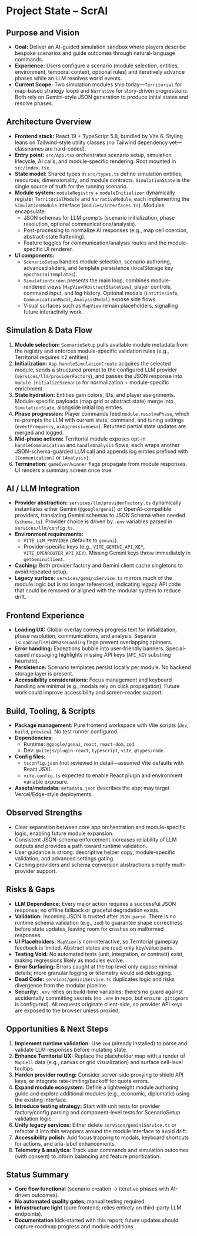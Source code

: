 # Project State – ScrAI

## Purpose and Vision
- **Goal:** Deliver an AI-guided simulation sandbox where players describe bespoke scenarios and guide outcomes through natural-language commands.
- **Experience:** Users configure a scenario (module selection, entities, environment, temporal context, optional rules) and iteratively advance phases while an LLM resolves world events.
- **Current Scope:** Two simulation modules ship today—`Territorial` for map-based strategy loops and `Narrative` for story-driven progressions. Both rely on Gemini-style JSON generation to produce initial states and resolve phases.

## Architecture Overview
- **Frontend stack:** React 19 + TypeScript 5.8, bundled by Vite 6. Styling leans on Tailwind-style utility classes (no Tailwind dependency yet—classnames are hard-coded).
- **Entry point:** `src/App.tsx` orchestrates scenario setup, simulation lifecycle, AI calls, and module-specific rendering. Root mounted in `src/index.tsx`.
- **State model:** Shared types in `src/types.ts` define simulation entities, resources, dimensionality, and module contracts. `SimulationState` is the single source of truth for the running scenario.
- **Module system:** `moduleRegistry` + `moduleInitializer` dynamically register `TerritorialModule` and `NarrativeModule`, each implementing the `SimulationModule` interface (`modules/interfaces.ts`). Modules encapsulate:
	- JSON schemas for LLM prompts (scenario initialization, phase resolution, optional communications/analysis).
	- Post-processing to normalize AI responses (e.g., map cell coercion, abstract-state flattening).
	- Feature toggles for communication/analysis routes and the module-specific UI renderer.
- **UI components:**
	- `ScenarioSetup` handles module selection, scenario authoring, advanced sliders, and template persistence (localStorage key `epochScraiTemplates`).
	- `SimulationScreen` presents the main loop, combines module-rendered views (`MapView`/`AbstractStateView`), player controls, command input, and log history. Optional modals (`EntitiesInfo`, `CommunicationModal`, `AnalysisModal`) expose side flows.
	- Visual surfaces such as `MapView` remain placeholders, signalling future interactivity work.

## Simulation & Data Flow
1. **Module selection:** `ScenarioSetup` pulls available module metadata from the registry and enforces module-specific validation rules (e.g., Territorial requires ≥2 entities).
2. **Initialization:** `App.handleSimulationCreate` acquires the selected module, sends a structured prompt to the configured LLM provider (`services/llm/providerFactory`), and passes the JSON response into `module.initializeScenario` for normalization + module-specific enrichment.
3. **State hydration:** Entities gain colors, IDs, and player assignments. Module-specific payloads (map grid or abstract state) merge into `SimulationState`, alongside initial log entries.
4. **Phase progression:** Player commands feed `module.resolvePhase`, which re-prompts the LLM with current state, command, and tuning settings (`eventFrequency`, `aiAggressiveness`). Returned partial state updates are merged and logged.
5. **Mid-phase actions:** Territorial module exposes opt-in `handleCommunication` and `handleAnalysis` flows; each wraps another JSON-schema-guarded LLM call and appends log entries prefixed with `[Communication]` or `[Analysis]`.
6. **Termination:** `gameOver`/`winner` flags propagate from module responses. UI renders a summary screen once true.

## AI / LLM Integration
- **Provider abstraction:** `services/llm/providerFactory.ts` dynamically instantiates either Gemini (`@google/genai`) or OpenAI-compatible providers, translating Gemini schemas to JSON Schema when needed (`schema.ts`). Provider choice is driven by `.env` variables parsed in `services/llm/config.ts`.
- **Environment requirements:**
	- `VITE_LLM_PROVIDER` (defaults to `gemini`).
	- Provider-specific keys (e.g., `VITE_GEMINI_API_KEY`, `VITE_OPENROUTER_API_KEY`). Missing Gemini keys throw immediately in `getGeminiClient`.
- **Caching:** Both provider factory and Gemini client cache singletons to avoid repeated setup.
- **Legacy surface:** `services/geminiService.ts` mirrors much of the module logic but is no longer referenced, indicating legacy API code that could be removed or aligned with the modular system to reduce drift.

## Frontend Experience
- **Loading UX:** Global overlay conveys progress text for initialization, phase resolution, communications, and analysis. Separate `isLoading`/`isMidPhaseLoading` flags prevent overlapping spinners.
- **Error handling:** Exceptions bubble into user-friendly banners. Special-cased messaging highlights missing API keys (`API_KEY` substring heuristic).
- **Persistence:** Scenario templates persist locally per module. No backend storage layer is present.
- **Accessibility considerations:** Focus management and keyboard handling are minimal (e.g., modals rely on click propagation). Future work could improve accessibility and screen-reader support.

## Build, Tooling, & Scripts
- **Package management:** Pure frontend workspace with Vite scripts (`dev`, `build`, `preview`). No test runner configured.
- **Dependencies:**
	- Runtime: `@google/genai`, `react`, `react-dom`, `zod`.
	- Dev: `@vitejs/plugin-react`, `typescript`, `vite`, `@types/node`.
- **Config files:**
	- `tsconfig.json` (not reviewed in detail—assumed Vite defaults with React JSX).
	- `vite.config.ts` expected to enable React plugin and environment variable exposure.
- **Assets/metadata:** `metadata.json` describes the app; may target Vercel/Edge-style deployments.

## Observed Strengths
- Clear separation between core app orchestration and module-specific logic, enabling future module expansion.
- Consistent JSON-schema enforcement increases reliability of LLM outputs and provides a path toward runtime validation.
- User guidance is strong: descriptive helper copy, module-specific validation, and advanced settings gating.
- Caching providers and schema conversion abstractions simplify multi-provider support.

## Risks & Gaps
- **LLM Dependence:** Every major action requires a successful JSON response; no offline fallback or graceful degradation exists.
- **Validation:** Incoming JSON is trusted after `JSON.parse`. There is no runtime schema validation (e.g., `zod`) to guarantee shape correctness before state updates, leaving room for crashes on malformed responses.
- **UI Placeholders:** `MapView` is non-interactive, so Territorial gameplay feedback is limited. Abstract states are read-only key/value pairs.
- **Testing Void:** No automated tests (unit, integration, or contract) exist, making regressions likely as modules evolve.
- **Error Surfacing:** Errors caught at the top level only expose minimal details; more granular logging or telemetry would aid debugging.
- **Dead Code:** `services/geminiService.ts` duplicates logic and risks divergence from the modular pipeline.
- **Security:** `.env` relies on build-time variables; there’s no guard against accidentally committing secrets (no `.env` in repo, but ensure `.gitignore` is configured). All requests originate client-side, so provider API keys are exposed to the browser unless proxied.

## Opportunities & Next Steps
1. **Implement runtime validation:** Use `zod` (already installed) to parse and validate LLM responses before mutating state.
2. **Enhance Territorial UX:** Replace the placeholder map with a render of `MapCell` data (e.g., canvas or grid visualization) and surface cell-level tooltips.
3. **Harden provider routing:** Consider server-side proxying to shield API keys, or integrate rate-limiting/backoff for quota errors.
4. **Expand module ecosystem:** Define a lightweight module authoring guide and explore additional modules (e.g., economic, diplomatic) using the existing interface.
5. **Introduce testing strategy:** Start with unit tests for provider factory/config parsing and component-level tests for ScenarioSetup validation logic.
6. **Unify legacy services:** Either delete `services/geminiService.ts` or refactor it into thin wrappers around the module interface to avoid drift.
7. **Accessibility polish:** Add focus trapping to modals, keyboard shortcuts for actions, and aria-label enhancements.
8. **Telemetry & analytics:** Track user commands and simulation outcomes (with consent) to inform balancing and feature prioritization.

## Status Summary
- **Core flow functional** (scenario creation → iterative phases with AI-driven outcomes).
- **No automated quality gates**; manual testing required.
- **Infrastructure light** (pure frontend; relies entirely on third-party LLM endpoints).
- **Documentation** kick-started with this report; future updates should capture roadmap progress and module additions.
